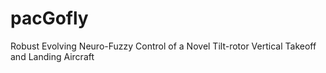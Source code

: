 # pacGofly
Robust Evolving Neuro-Fuzzy Control of a Novel Tilt-rotor Vertical Takeoff and Landing Aircraft
